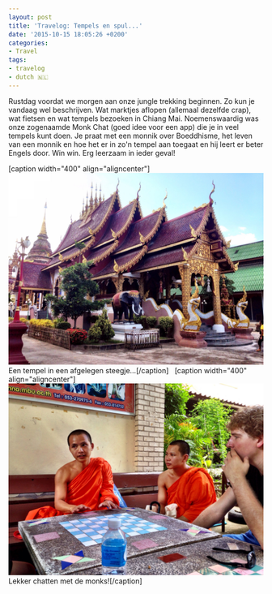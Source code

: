 ```yaml
---
layout: post
title: 'Travelog: Tempels en spul...'
date: '2015-10-15 18:05:26 +0200'
categories:
- Travel
tags:
- travelog
- dutch 🇳🇱
---
```




Rustdag voordat we morgen aan onze jungle trekking beginnen. Zo kun je vandaag wel beschrijven. Wat marktjes aflopen (allemaal dezelfde crap), wat fietsen en wat tempels bezoeken in Chiang Mai. Noemenswaardig was onze zogenaamde Monk Chat (goed idee voor een app) die je in veel tempels kunt doen. Je praat met een monnik over Boeddhisme, het leven van een monnik en hoe het er in zo'n tempel aan toegaat en hij leert er beter Engels door. Win win. Erg leerzaam in ieder geval!



[caption width="400" align="aligncenter"][![Een tempel in een afgelegen steegje...](/images/posts/IMG_3522.jpg "Een tempel in een afgelegen steegje...")](/images/posts/IMG_3522.jpg) Een tempel in een afgelegen steegje...[/caption]   [caption width="400" align="aligncenter"][![Lekker chatten met de monks!](/images/posts/IMG_3523.jpg "Lekker chatten met de monks!")](/images/posts/IMG_3523.jpg) Lekker chatten met de monks![/caption] 


